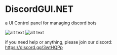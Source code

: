 # DiscordGUI.NET
a UI Control panel for managing discord bots


![alt text](https://i.imgur.com/JSNhxc9.png)
![alt text](https://i.imgur.com/EVUc7tF.png)

if you need help or anything, please join our discord: https://discord.gg/3wtHQPp 
